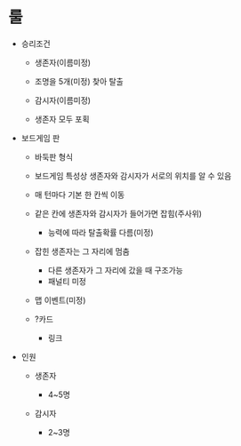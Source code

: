 # 룰

 * 승리조건
    * 생존자(이름미정)
    * 조명을 5개(미정) 찾아 탈출
    
    * 감시자(이름미정)
     * 생존자 모두 포획
      
 * 보드게임 판
  
    * 바둑판 형식
    
     * 보드게임 특성상 생존자와 감시자가 서로의 위치를 알 수 있음
      * 매 턴마다 기본 한 칸씩 이동
      * 같은 칸에 생존자와 감시자가 들어가면 잡힘(주사위)
        * 능력에 따라 탈출확률 다름(미정)
      * 잡힌 생존자는 그 자리에 멈춤
        * 다른 생존자가 그 자리에 갔을 때 구조가능
        * 패널티 미정
        
      * 맵 이벤트(미정)
      
      * ?카드
        * 링크
        
 * 인원
    * 생존자
      * 4~5명
      
    * 감시자
      * 2~3명
     
      
        
      
  
